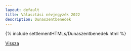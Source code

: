 ```yaml
---
layout: default
title: Választási névjegyzék 2022
description: Dunaszentbenedek
---
```


{% include settlementHTMLs/Dunaszentbenedek.html %}

[Vissza](../)